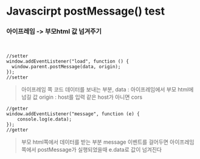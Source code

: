 # Javascirpt postMessage() test

### 아이프레임 -> 부모html 값 넘겨주기
</br>

```
//setter
window.addEventListener("load", function () {
  window.parent.postMessage(data, origin);
});
//setter
```
> 아이프레임 쪽 코드 데이터를 보내는 부분,
> data : 아이프레임에서 부모 html에 넘길 값
> origin : host를 입력 같은 host가 아니면 cors


```
//getter
window.addEventListener("message", function (e) {
    console.log(e.data);
});
//getter
```
> 부모 html쪽에서 데이터를 받는 부분
> message 이벤트를 걸어두면 아이프레임 쪽에서 postMessage가 실행되었을때 e.data로 값이 넘겨진다
